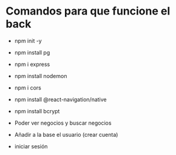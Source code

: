 # Comandos para que funcione el back
* npm init -y
* npm install pg
* npm i express
* npm install nodemon
* npm i cors
* npm install @react-navigation/native
* npm install bcrypt

* Poder ver negocios y buscar negocios
* Añadir a la base el usuario (crear cuenta)
* iniciar sesión

